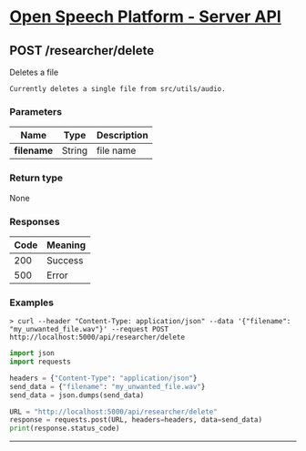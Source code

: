 
# [Open Speech Platform - Server API](../api.md)

## POST /researcher/delete

Deletes a file

    Currently deletes a single file from src/utils/audio.

### Parameters


Name | Type | Description
--- | --- | ---
**filename** | String | file name

### Return type

None

### Responses

Code | Meaning
--- | ---
200 | Success
500 | Error


### Examples

```
> curl --header "Content-Type: application/json" --data '{"filename": "my_unwanted_file.wav"}' --request POST http://localhost:5000/api/researcher/delete
```

```python
import json
import requests

headers = {"Content-Type": "application/json"}
send_data = {"filename": "my_unwanted_file.wav"}
send_data = json.dumps(send_data)

URL = "http://localhost:5000/api/researcher/delete"
response = requests.post(URL, headers=headers, data=send_data)
print(response.status_code)
```

---
